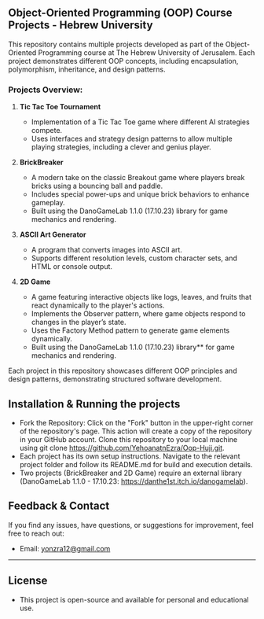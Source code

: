 ## **Object-Oriented Programming (OOP) Course Projects - Hebrew University**

This repository contains multiple projects developed as part of the Object-Oriented Programming course at The Hebrew University of Jerusalem. Each project demonstrates different OOP concepts, including encapsulation, polymorphism, inheritance, and design patterns.

### **Projects Overview:**

1. **Tic Tac Toe Tournament**  
   - Implementation of a Tic Tac Toe game where different AI strategies compete.  
   - Uses interfaces and strategy design patterns to allow multiple playing strategies, including a clever and genius player.  

2. **BrickBreaker** 
   - A modern take on the classic Breakout game where players break bricks using a bouncing ball and paddle.  
   - Includes special power-ups and unique brick behaviors to enhance gameplay.  
   - Built using the DanoGameLab 1.1.0 (17.10.23) library for game mechanics and rendering.  

3. **ASCII Art Generator**  
   - A program that converts images into ASCII art.  
   - Supports different resolution levels, custom character sets, and HTML or console output.  

4. **2D Game**
   - A game featuring interactive objects like logs, leaves, and fruits that react dynamically to the player's actions.  
   - Implements the Observer pattern, where game objects respond to changes in the player’s state.  
   - Uses the Factory Method pattern to generate game elements dynamically.  
   - Built using the DanoGameLab 1.1.0 (17.10.23) library** for game mechanics and rendering.  

Each project in this repository showcases different OOP principles and design patterns, demonstrating structured software development.

## Installation & Running the projects
- Fork the Repository: Click on the "Fork" button in the upper-right corner of the repository's page. This action will create a copy of the repository in your 
  GitHub account. Clone this repository to your local machine using git clone https://github.com/YehoanatnEzra/Oop-Huji.git.
- Each project has its own setup instructions. Navigate to the relevant project folder and follow its README.md for build and execution details.
- Two projects (BrickBreaker and 2D Game) require an external library (DanoGameLab 1.1.0 - 17.10.23: https://danthe1st.itch.io/danogamelab).

## Feedback & Contact
If you find any issues, have questions, or suggestions for improvement, feel free to reach out:
- Email: yonzra12@gmail.com

---
## License
- This project is open-source and available for personal and educational use.

